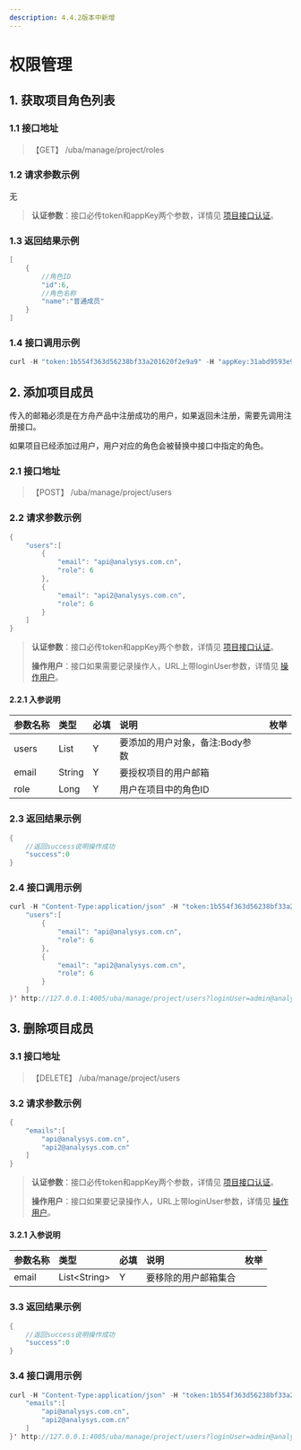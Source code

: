 ```yaml
---
description: 4.4.2版本中新增
---
```


# 权限管理

## 1. 获取项目角色列表

### 1.1 接口地址

> 【GET】 /uba/manage/project/roles

### 1.2 请求参数示例

无

> **认证参数**：接口必传token和appKey两个参数，详情见 [项目接口认证](../#21-xiang-mu-jie-kou-ren-zheng)。

### 1.3 返回结果示例

```java
[
    {
        //角色ID
        "id":6,
        //角色名称
        "name":"普通成员"
    }
]
```

### 1.4 接口调用示例

```java
curl -H "token:1b554f363d56238bf33a201620f2e9a9" -H "appKey:31abd9593e9983ec" 'http://127.0.0.1:4005/uba/manage/project/roles'
```

## 2. 添加项目成员

传入的邮箱必须是在方舟产品中注册成功的用户，如果返回未注册，需要先调用注册接口。

如果项目已经添加过用户，用户对应的角色会被替换中接口中指定的角色。

### 2.1 接口地址

> 【POST】 /uba/manage/project/users

### 2.2 请求参数示例

```java
{
    "users":[
        {
            "email": "api@analysys.com.cn",
            "role": 6
        },
        {
            "email": "api2@analysys.com.cn",
            "role": 6
        }
    ]
}
```

> **认证参数**：接口必传token和appKey两个参数，详情见 [项目接口认证](../#21-xiang-mu-jie-kou-ren-zheng)。
>
> **操作用户**：接口如果需要记录操作人，URL上带loginUser参数，详情见 [操作用户](../#51-cao-zuo-yong-hu)。

#### 2.2.1 入参说明

| 参数名称 | 类型 | 必填 | 说明 | 枚举 |
| :--- | :--- | :--- | :--- | :--- |
| users | List | Y | 要添加的用户对象，备注:Body参数 |  |
| email | String | Y | 要授权项目的用户邮箱 |  |
| role | Long | Y | 用户在项目中的角色ID |  |

### 2.3 返回结果示例

```java
{
    //返回success说明操作成功
    "success":0
}
```

### 2.4 接口调用示例

```java
curl -H "Content-Type:application/json" -H "token:1b554f363d56238bf33a201620f2e9a9" -H "appKey:31abd9593e9983ec" -X POST --data '{
    "users":[
        {
            "email": "api@analysys.com.cn",
            "role": 6
        },
        {
            "email": "api2@analysys.com.cn",
            "role": 6
        }
    ]
}' http://127.0.0.1:4005/uba/manage/project/users?loginUser=admin@analysys.com.cn2
```

## 3. 删除项目成员

### 3.1 接口地址

> 【DELETE】 /uba/manage/project/users

### 3.2 请求参数示例

```java
{
    "emails":[
        "api@analysys.com.cn",
        "api2@analysys.com.cn"
    ]
}
```

> **认证参数**：接口必传token和appKey两个参数，详情见 [项目接口认证](../#21-xiang-mu-jie-kou-ren-zheng)。
>
> **操作用户**：接口如果要记录操作人，URL上带loginUser参数，详情见 [操作用户](../#51-cao-zuo-yong-hu)。

#### 3.2.1 入参说明

| 参数名称 | 类型 | 必填 | 说明 | 枚举 |
| :--- | :--- | :--- | :--- | :--- |
| email | List&lt;String&gt; | Y | 要移除的用户邮箱集合 |  |

### 3.3 返回结果示例

```java
{
    //返回success说明操作成功
    "success":0
}
```

### 3.4 接口调用示例

```java
curl -H "Content-Type:application/json" -H "token:1b554f363d56238bf33a201620f2e9a9" -H "appKey:31abd9593e9983ec" -X DELETE --data '{
    "emails":[
        "api@analysys.com.cn",
        "api2@analysys.com.cn"
    ]
}' http://127.0.0.1:4005/uba/manage/project/users?loginUser=admin@analysys.com.cn
```

